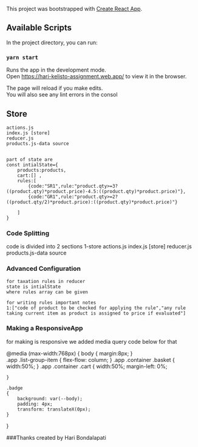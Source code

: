 This project was bootstrapped with [Create React App](https://github.com/facebook/create-react-app).

## Available Scripts

In the project directory, you can run:

### `yarn start`

Runs the app in the development mode.<br />
Open https://hari-kelisto-assignment.web.app/ to view it in the browser.

The page will reload if you make edits.<br />
You will also see any lint errors in the consol


## Store
	actions.js
	index.js [store]
	reducer.js
	products.js-data source


	part of state are
	const intialState={
		products:products,
		cart:[] ,
		rules:[
			{code:"SR1",rule:"product.qty>=3?((product.qty)*product.price)-4.5:((product.qty)*product.price)"},
			{code:"GR1",rule:"product.qty>=2?((product.qty/2)*product.price):((product.qty)*product.price)"}

		]
	}


### Code Splitting
code is divided into 2 sections 
1-store	
	actions.js
	index.js [store]
	reducer.js
	products.js-data source

### Advanced Configuration

	for taxation rules in reducer 
	state is intialState
	where rules array can be given

	for writing rules important notes
	1:["code of product to be checked for applying the rule","any rule taking current item as product is assigned to price if evaluated"]



### Making a ResponsiveApp
for making is responsive we added media query
code below for that

@media (max-width:768px)
{
	body
	{
		margin:8px;
	}	
	.app .list-group-item
	{
		flex-flow: column;
	}
	.app .container .basket
	{
		width:50%;
	}
	.app .container .cart
	{
		width:50%;
		margin-left: 0%;

	}

	.badge
	{
		background: var(--body);
		padding: 4px;
		transform: translateX(0px);
	}

}		


###Thanks
created by Hari Bondalapati
